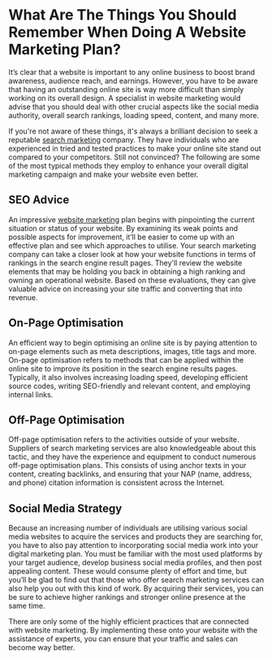 # What Are The Things You Should Remember When Doing A Website Marketing Plan?

It’s clear that a website is important to any online business to boost brand awareness, audience reach, and earnings. However, you have to be aware that having an outstanding online site is way more difficult than simply working on its overall design. A specialist in website marketing would advise that you should deal with other crucial aspects like the social media authority, overall search rankings, loading speed, content, and many more.

If you're not aware of these things, it's always a brilliant decision to seek a reputable <a href="https://position1seo.co.uk/search-marketing/">search marketing</a> company. They have individuals who are experienced in tried and tested practices to make your online site stand out compared to your competitors. Still not convinced? The following are some of the most typical methods they employ to enhance your overall digital marketing campaign and make your website even better.

## SEO Advice 

An impressive <a href="https://position1seo.co.uk/website-marketing/">website marketing</a> plan begins with pinpointing the current situation or status of your website. By examining its weak points and possible aspects for improvement, it’ll be easier to come up with an effective plan and see which approaches to utilise. Your search marketing company can take a closer look at how your website functions in terms of rankings in the search engine result pages. They'll review the website elements that may be holding you back in obtaining a high ranking and owning an operational website. Based on these evaluations, they can give valuable advice on increasing your site traffic and converting that into revenue.

## On-Page Optimisation 

An efficient way to begin optimising an online site is by paying attention to on-page elements such as meta descriptions, images, title tags and more. On-page optimisation refers to methods that can be applied within the online site to improve its position in the search engine results pages. Typically, it also involves increasing loading speed, developing efficient source codes, writing SEO-friendly and relevant content, and employing internal links. 

## Off-Page Optimisation 

Off-page optimisation refers to the activities outside of your website. Suppliers of search marketing services are also knowledgeable about this tactic, and they have the experience and equipment to conduct numerous off-page optimisation plans. This consists of using anchor texts in your content, creating backlinks, and ensuring that your NAP (name, address, and phone) citation information is consistent across the Internet. 

## Social Media Strategy 

Because an increasing number of individuals are utilising various social media websites to acquire the services and products they are searching for, you have to also pay attention to incorporating social media work into your digital marketing plan. You must be familiar with the most used platforms by your target audience, develop business social media profiles, and then post appealing content. These would consume plenty of effort and time, but you’ll be glad to find out that those who offer search marketing services can also help you out with this kind of work. By acquiring their services, you can be sure to achieve higher rankings and stronger online presence at the same time. 

There are only some of the highly efficient practices that are connected with website marketing. By implementing these onto your website with the assistance of experts, you can ensure that your traffic and sales can become way better.

